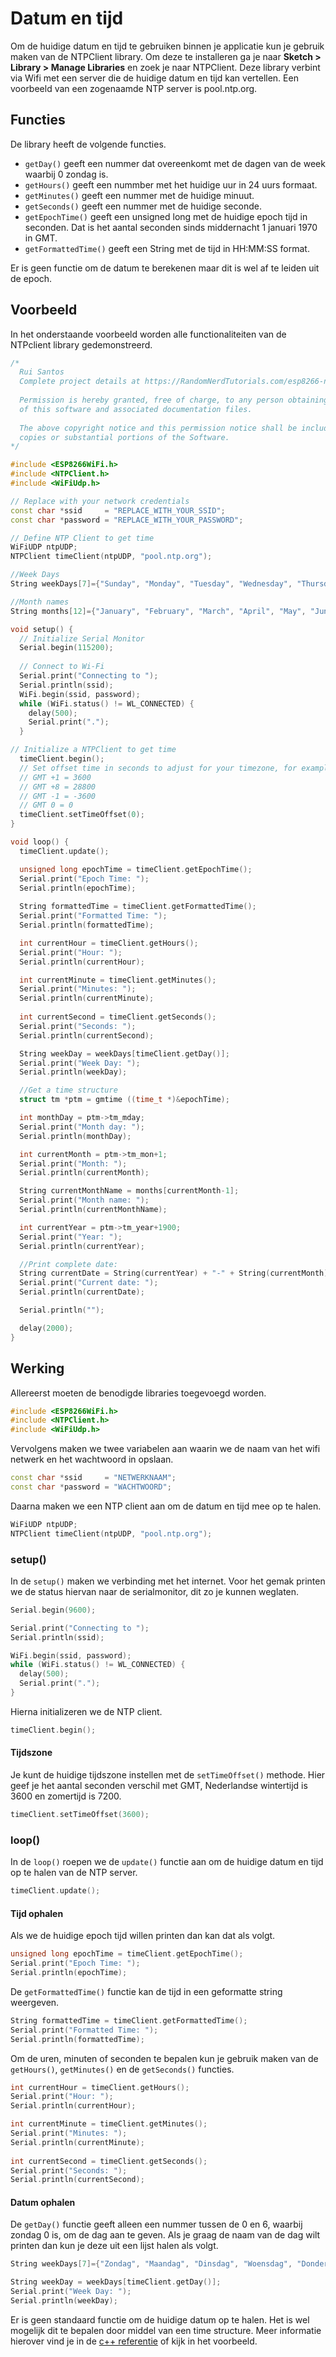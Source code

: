# Datum en tijd

Om de huidige datum en tijd te gebruiken binnen je applicatie kun je gebruik maken van de NTPClient library. Om deze te installeren ga je naar **Sketch > Library > Manage Libraries** en zoek je naar NTPClient. Deze library verbint via Wifi met een server die de huidige datum en tijd kan vertellen. Een voorbeeld van een zogenaamde NTP server is pool.ntp.org.

## Functies
De library heeft de volgende functies.
- `getDay()` geeft een nummer dat overeenkomt met de dagen van de week waarbij 0 zondag is.
- `getHours()` geeft een nummber met het huidige uur in 24 uurs formaat.
- `getMinutes()` geeft een nummer met de huidige minuut.
- `getSeconds()` geeft een nummer met de huidige seconde.
- `getEpochTime()` geeft een unsigned long met de huidige epoch tijd in seconden. Dat is het aantal seconden sinds middernacht 1 januari 1970 in GMT.
- `getFormattedTime()` geeft een String met de tijd in HH:MM:SS format.

Er is geen functie om de datum te berekenen maar dit is wel af te leiden uit de epoch.

## Voorbeeld
In het onderstaande voorbeeld worden alle functionaliteiten van de NTPclient library gedemonstreerd.
```c++
/*
  Rui Santos
  Complete project details at https://RandomNerdTutorials.com/esp8266-nodemcu-date-time-ntp-client-server-arduino/
  
  Permission is hereby granted, free of charge, to any person obtaining a copy
  of this software and associated documentation files.
  
  The above copyright notice and this permission notice shall be included in all
  copies or substantial portions of the Software.
*/

#include <ESP8266WiFi.h>
#include <NTPClient.h>
#include <WiFiUdp.h>

// Replace with your network credentials
const char *ssid     = "REPLACE_WITH_YOUR_SSID";
const char *password = "REPLACE_WITH_YOUR_PASSWORD";

// Define NTP Client to get time
WiFiUDP ntpUDP;
NTPClient timeClient(ntpUDP, "pool.ntp.org");

//Week Days
String weekDays[7]={"Sunday", "Monday", "Tuesday", "Wednesday", "Thursday", "Friday", "Saturday"};

//Month names
String months[12]={"January", "February", "March", "April", "May", "June", "July", "August", "September", "October", "November", "December"};

void setup() {
  // Initialize Serial Monitor
  Serial.begin(115200);
  
  // Connect to Wi-Fi
  Serial.print("Connecting to ");
  Serial.println(ssid);
  WiFi.begin(ssid, password);
  while (WiFi.status() != WL_CONNECTED) {
    delay(500);
    Serial.print(".");
  }

// Initialize a NTPClient to get time
  timeClient.begin();
  // Set offset time in seconds to adjust for your timezone, for example:
  // GMT +1 = 3600
  // GMT +8 = 28800
  // GMT -1 = -3600
  // GMT 0 = 0
  timeClient.setTimeOffset(0);
}

void loop() {
  timeClient.update();

  unsigned long epochTime = timeClient.getEpochTime();
  Serial.print("Epoch Time: ");
  Serial.println(epochTime);
  
  String formattedTime = timeClient.getFormattedTime();
  Serial.print("Formatted Time: ");
  Serial.println(formattedTime);  

  int currentHour = timeClient.getHours();
  Serial.print("Hour: ");
  Serial.println(currentHour);  

  int currentMinute = timeClient.getMinutes();
  Serial.print("Minutes: ");
  Serial.println(currentMinute); 
   
  int currentSecond = timeClient.getSeconds();
  Serial.print("Seconds: ");
  Serial.println(currentSecond);  

  String weekDay = weekDays[timeClient.getDay()];
  Serial.print("Week Day: ");
  Serial.println(weekDay);    

  //Get a time structure
  struct tm *ptm = gmtime ((time_t *)&epochTime); 

  int monthDay = ptm->tm_mday;
  Serial.print("Month day: ");
  Serial.println(monthDay);

  int currentMonth = ptm->tm_mon+1;
  Serial.print("Month: ");
  Serial.println(currentMonth);

  String currentMonthName = months[currentMonth-1];
  Serial.print("Month name: ");
  Serial.println(currentMonthName);

  int currentYear = ptm->tm_year+1900;
  Serial.print("Year: ");
  Serial.println(currentYear);

  //Print complete date:
  String currentDate = String(currentYear) + "-" + String(currentMonth) + "-" + String(monthDay);
  Serial.print("Current date: ");
  Serial.println(currentDate);

  Serial.println("");

  delay(2000);
}
```

## Werking
Allereerst moeten de benodigde libraries toegevoegd worden.

```c++
#include <ESP8266WiFi.h>
#include <NTPClient.h>
#include <WiFiUdp.h>
```

Vervolgens maken we twee variabelen aan waarin we de naam van het wifi netwerk en het wachtwoord in opslaan.
```c++
const char *ssid     = "NETWERKNAAM";
const char *password = "WACHTWOORD";
```

Daarna maken we een NTP client aan om de datum en tijd mee op te halen.
```c++
WiFiUDP ntpUDP;
NTPClient timeClient(ntpUDP, "pool.ntp.org");
```

### setup()
In de `setup()` maken we verbinding met het internet. Voor het gemak printen we de status hiervan naar de serialmonitor, dit zo je kunnen weglaten.
```c++
Serial.begin(9600);

Serial.print("Connecting to ");
Serial.println(ssid);

WiFi.begin(ssid, password);
while (WiFi.status() != WL_CONNECTED) {
  delay(500);
  Serial.print(".");
}
```

Hierna initializeren we de NTP client.
```c++
timeClient.begin();
```

#### Tijdszone
Je kunt de huidige tijdszone instellen met de `setTimeOffset()` methode. Hier geef je het aantal seconden verschil met GMT, Nederlandse wintertijd is 3600 en zomertijd is 7200.
```c++
timeClient.setTimeOffset(3600);
```

### loop()
In de `loop()` roepen we de `update()` functie aan om de huidige datum en tijd op te halen van de NTP server.
```c++
timeClient.update();
```

#### Tijd ophalen
Als we de huidige epoch tijd willen printen dan kan dat als volgt.
```c++
unsigned long epochTime = timeClient.getEpochTime();
Serial.print("Epoch Time: ");
Serial.println(epochTime);
```

De `getFormattedTime()` functie kan de tijd in een geformatte string weergeven.
```c++
String formattedTime = timeClient.getFormattedTime();
Serial.print("Formatted Time: ");
Serial.println(formattedTime);  
```

Om de uren, minuten of seconden te bepalen kun je gebruik maken van de `getHours()`, `getMinutes()` en de `getSeconds()` functies.
```c++
int currentHour = timeClient.getHours();
Serial.print("Hour: ");
Serial.println(currentHour);  

int currentMinute = timeClient.getMinutes();
Serial.print("Minutes: ");
Serial.println(currentMinute); 
   
int currentSecond = timeClient.getSeconds();
Serial.print("Seconds: ");
Serial.println(currentSecond);  
```

#### Datum ophalen
De `getDay()` functie geeft alleen een nummer tussen de 0 en 6, waarbij zondag 0 is, om de dag aan te geven. Als je graag de naam van de dag wilt printen dan kun je deze uit een lijst halen als volgt.
```c++
String weekDays[7]={"Zondag", "Maandag", "Dinsdag", "Woensdag", "Donderdag", "Vrijdag", "Zaterdag"};

String weekDay = weekDays[timeClient.getDay()];
Serial.print("Week Day: ");
Serial.println(weekDay);  
```

Er is geen standaard functie om de huidige datum op te halen. Het is wel mogelijk dit te bepalen door middel van een time structure. Meer informatie hierover vind je in de [c++ referentie](http://www.cplusplus.com/reference/ctime/tm/) of kijk in het voorbeeld.
